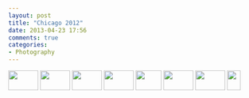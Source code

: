 ```yaml
---
layout: post
title: "Chicago 2012"
date: 2013-04-23 17:56
comments: true
categories: 
- Photography
---
```

<div class="galleria">
<a href="http://img.gtww.net/2012/08_Chicago/b627/chicago-26_a540771.jpg"><img data-title="" data-description="" src="http://img.gtww.net/2012/08_Chicago/b627/Thumbs/chicago-26_3fbe.jpg" height="40" width="60"/></a>
<a href="http://img.gtww.net/2012/08_Chicago/b627/chicago-22_faec07d.jpg"><img data-title="" data-description="" src="http://img.gtww.net/2012/08_Chicago/b627/Thumbs/chicago-22_b225.jpg" height="40" width="60"/></a>
<a href="http://img.gtww.net/2012/08_Chicago/b627/chicago-24_451c60c.jpg"><img data-title="" data-description="" src="http://img.gtww.net/2012/08_Chicago/b627/Thumbs/chicago-24_a6b3.jpg" height="40" width="60"/></a>
<a href="http://img.gtww.net/2012/08_Chicago/b627/chicago-31_1002d3f.jpg"><img data-title="" data-description="" src="http://img.gtww.net/2012/08_Chicago/b627/Thumbs/chicago-31_cfa2.jpg" height="40" width="60"/></a>
<a href="http://img.gtww.net/2012/08_Chicago/b627/chicago-34_d9db957.jpg"><img data-title="" data-description="" src="http://img.gtww.net/2012/08_Chicago/b627/Thumbs/chicago-34_e386.jpg" height="40" width="52"/></a>
<a href="http://img.gtww.net/2012/08_Chicago/b627/chicago-36_209fd43.jpg"><img data-title="" data-description="" src="http://img.gtww.net/2012/08_Chicago/b627/Thumbs/chicago-36_7aee.jpg" height="40" width="60"/></a>
<a href="http://img.gtww.net/2012/08_Chicago/b627/chicago-41_a649cb6.jpg"><img data-title="" data-description="" src="http://img.gtww.net/2012/08_Chicago/b627/Thumbs/chicago-41_31d9.jpg" height="40" width="60"/></a>
<a href="http://img.gtww.net/2012/08_Chicago/b627/chicago-6_cd6c823.jpg"><img data-title="" data-description="" src="http://img.gtww.net/2012/08_Chicago/b627/Thumbs/chicago-6_38b2.jpg" height="40" width="27"/></a>
</div>
